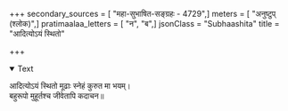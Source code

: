 +++
secondary_sources = [ "महा-सुभाषित-सङ्ग्रहः - 4729",]
meters = [ "अनुष्टुप् (श्लोक)",]
pratimaalaa_letters = [ "न", "ब",]
jsonClass = "Subhaashita"
title = "आदित्योऽयं स्थितो"

+++

<details open><summary>Text</summary>

आदित्योऽयं स्थितो मूढाः स्नेहं कुरुत मा भयम्।  
बहुरूपो मुहूर्तश्च जीवेतापि कदाचन॥
</details>
